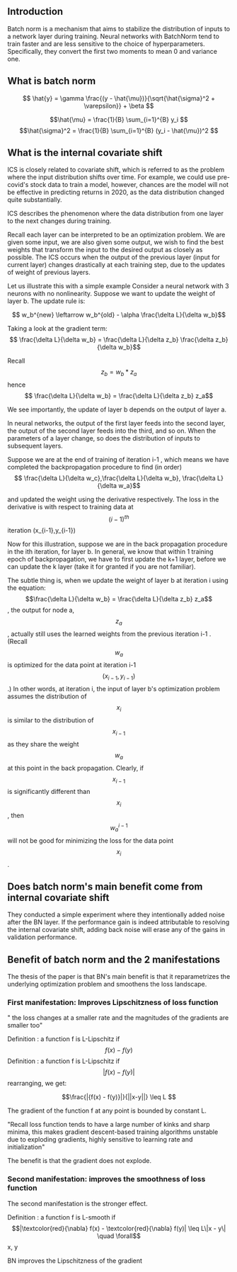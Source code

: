 ## Introduction
Batch norm is a mechanism that aims to stabilize the distribution of inputs to a network layer during training. Neural networks with BatchNorm tend to train faster and are less sensitive to the choice of hyperparameters. Specifically, they convert the first two moments to mean 0 and variance one.


## What is batch norm
$$ \hat{y} = \gamma \frac{(y - \hat{\mu})}{\sqrt{\hat{\sigma}^2 + \varepsilon}} + \beta $$

$$\hat{\mu} = \frac{1}{B} \sum_{i=1}^{B} y_i $$
$$\hat{\sigma}^2 = \frac{1}{B} \sum_{i=1}^{B} (y_i - \hat{\mu})^2 $$

## What is the internal covariate shift

ICS is closely related to covariate shift, which is referred to as the problem where the input distribution shifts over time. For example, we could use pre-covid's stock data to train a model, however, chances are the model will not be effective in predicting returns in 2020, as the data distribution changed quite substantially.

ICS describes the phenomenon where the data distribution from one layer to the next changes during training.

Recall each layer can be interpreted to be an optimization problem. We are given some input, we are also given some output, we wish to find the best weights that transform the input to the desired output as closely as possible. The ICS occurs when the output of the previous layer (input for current layer) changes drastically at each training step, due to the updates of weight of previous layers.

Let us illustrate this with a simple example
Consider a neural network with 3 neurons with no nonlinearity. Suppose we want to update the weight of layer b. The update rule is:

$$ w_b^{new} \leftarrow w_b^{old} - \alpha \frac{\delta L}{\delta w_b}$$

Taking a look at the gradient term:
$$ \frac{\delta L}{\delta w_b} = \frac{\delta L}{\delta z_b} \frac{\delta z_b}{\delta w_b}$$

Recall
$$z_b = w_b*z_a$$
hence 
$$ \frac{\delta L}{\delta w_b} = \frac{\delta L}{\delta z_b} z_a$$

We see importantly, the update of layer b depends on the output of layer a. 

In neural networks, the output of the first layer feeds into the second layer, the output of the second layer feeds into the third, and so on. When the parameters of a layer change, so does the distribution of inputs to subsequent layers.

Suppose we are at the end of training of iteration i-1 , which means we have completed the backpropagation procedure to find (in order)
$$ \frac{\delta L}{\delta w_c},\frac{\delta L}{\delta w_b}, \frac{\delta L}{\delta w_a}$$

and updated the weight using the derivative respectively. The loss in the derivative is with respect to training data at $${(i-1)}^{th}$$ iteration (x_{i-1},y_{i-1})

Now for this illustration, suppose we are in the back propagation procedure in the ith iteration, for layer b.
In general, we know that within 1 training epoch of backpropagation, we have to first update the k+1 layer, before we can update the k layer (take it for granted if you are not familiar). 

The subtle thing is, when we update the weight of layer b at iteration i using the equation: $$\frac{\delta L}{\delta w_b} = \frac{\delta L}{\delta z_b} z_a$$, the output for node a, $$z_a$$, actually still uses the learned weights from the previous iteration i-1 . (Recall $$w_a$$ is optimized for the data point at iteration i-1 $$(x_{i-1},y_{i-1})$$.) In other words, at iteration i, the input of layer b's optimization problem assumes the distribution of $$x_i$$ is similar to the distribution of $$x_{i-1}$$ as they share the weight $$w_a$$ at this point in the back propagation. Clearly, if $$x_{i-1}$$ is significantly different than $$x_i$$, then $$w_a^{i-1}$$ will not be good for minimizing the loss for the data point $$x_i$$.

## Does batch norm's main benefit come from internal covariate shift
They conducted a simple experiment where they intentionally added noise after the BN layer. If the performance gain is indeed attributable to resolving the internal covariate shift, adding back noise will erase any of the gains in validation performance.

## Benefit of batch norm and the 2 manifestations
The thesis of the paper is that BN's main benefit is that it reparametrizes the underlying optimization problem and smoothens the loss landscape.

### First manifestation: Improves Lipschitzness of loss function
" the loss changes at a smaller rate and the magnitudes of the gradients are smaller too"

Definition : a function f is L-Lipschitz if $${f(x) - f(y)} $$
Definition : a function f is L-Lipschitz if $$|f(x) - f(y)| $$
rearranging, we get:

$$\frac{|{f(x) - f(y)}|}{||x-y||} \leq L $$

The gradient of the function f at any point is bounded by constant L.

"Recall loss function tends to have a large number of kinks and sharp minima, this makes gradient descent-based training algorithms unstable due to exploding gradients, highly sensitive to learning rate and initialization"

The benefit is that the gradient does not explode.

### Second manifestation: improves the smoothness of loss function
The second manifestation is the stronger effect.

Definition : a function f is L-smooth if $$|\textcolor{red}{\nabla} f(x) - \textcolor{red}{\nabla} f(y)| \leq L\|x - y\| \quad \forall$$ x, y

BN improves the Lipschitzness of the gradient



<!-- MathJax -->

<script type="text/javascript"

  src="https://cdnjs.cloudflare.com/ajax/libs/mathjax/2.7.3/MathJax.js?config=TeX-AMS-MML_HTMLorMML">

</script>
